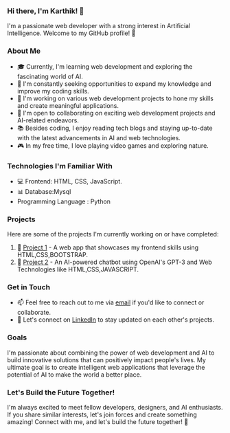 ### Hi there, I'm Karthik! 👋

I'm a passionate web developer with a strong interest in Artificial Intelligence. Welcome to my GitHub profile! 🌟

### About Me

- 🎓 Currently, I'm learning web development and exploring the fascinating world of AI.
- 🌱 I'm constantly seeking opportunities to expand my knowledge and improve my coding skills.
- 🔭 I'm working on various web development projects to hone my skills and create meaningful applications.
- 🤝 I'm open to collaborating on exciting web development projects and AI-related endeavors.
- 📚 Besides coding, I enjoy reading tech blogs and staying up-to-date with the latest advancements in AI and web technologies.
- 🎮 In my free time, I love playing video games and exploring nature.

### Technologies I'm Familiar With

- 💻 Frontend: HTML, CSS, JavaScript.
- 📊 Database:Mysql
- Programming Language : Python

### Projects

Here are some of the projects I'm currently working on or have completed:

1. 🚀 [Project 1](https://karthikk.ccbp.tech/) -  A web app that showcases my frontend skills using HTML,CSS,BOOTSTRAP.  
2. 🤖 [Project 2](https://karthikai.ccbp.tech/) - An AI-powered chatbot using OpenAI's GPT-3 and Web Technologies like HTML,CSS,JAVASCRIPT.

### Get in Touch

- 📫 Feel free to reach out to me via [email](karthikclgwork@gmail.com) if you'd like to connect or collaborate.
- 💼 Let's connect on [LinkedIn](www.linkedin.com/in/karthikkovuri) to stay updated on each other's projects.

### Goals

I'm passionate about combining the power of web development and AI to build innovative solutions that can positively impact people's lives. My ultimate goal is to create intelligent web applications that leverage the potential of AI to make the world a better place.

### Let's Build the Future Together!

I'm always excited to meet fellow developers, designers, and AI enthusiasts. If you share similar interests, let's join forces and create something amazing! Connect with me, and let's build the future together! 🚀



